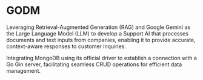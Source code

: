 # GODM
Leveraging Retrieval-Augmented Generation (RAG) and Google Gemini as the Large Language Model (LLM) to develop a Support AI that processes documents and text inputs from companies, enabling it to provide accurate, context-aware responses to customer inquiries.

Integrating MongoDB using its official driver to establish a connection with a Go Gin server, facilitating seamless CRUD operations for efficient data management.
